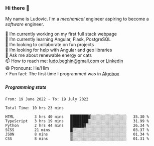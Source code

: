 ### Hi there 👋

My name is Ludovic. I'm a *mechanical* engineer aspiring to become a *software* engineer.

 🔭 I’m currently working on my first full stack webpage<br/>
 🌱 I’m currently learning Angular, Flask, PostgreSQL<br/>
 👯 I’m looking to collaborate on fun projects<br/>
 🤔 I’m looking for help with Angular and geo libraries<br/>
 💬 Ask me about renewable energy or cats<br/>
 📫 How to reach me: ludo.beghin@gmail.com or [Linkedin](https://www.linkedin.com/in/ludovic-beghin/)<br/>
 😄 Pronouns: He/Him<br/>
 ⚡ Fun fact: The first time I programmed was in [Algobox](https://fr.wikipedia.org/wiki/Algobox)<br/>

##### Programming stats
<!--START_SECTION:waka-->

```text
From: 19 June 2022 - To: 19 July 2022

Total Time: 10 hrs 23 mins

HTML         3 hrs 40 mins   ████████▓░░░░░░░░░░░░░░░░   35.30 %
TypeScript   3 hrs 19 mins   ████████░░░░░░░░░░░░░░░░░   31.99 %
Python       2 hrs 44 mins   ██████▓░░░░░░░░░░░░░░░░░░   26.34 %
SCSS         21 mins         █░░░░░░░░░░░░░░░░░░░░░░░░   03.37 %
JSON         8 mins          ▒░░░░░░░░░░░░░░░░░░░░░░░░   01.34 %
CSS          8 mins          ▒░░░░░░░░░░░░░░░░░░░░░░░░   01.31 %
```

<!--END_SECTION:waka-->
